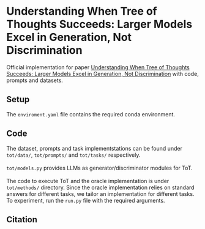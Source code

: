 # Understanding When Tree of Thoughts Succeeds: Larger Models Excel in Generation, Not Discrimination
Official implementation for paper [Understanding When Tree of Thoughts Succeeds: Larger Models Excel in Generation, Not Discrimination]() with code, prompts and datasets.

## Setup
The `enviroment.yaml` file contains the required conda environment.

## Code
The dataset, prompts and task implementstations can  be found under `tot/data/`, `tot/prompts/` and `tot/tasks/` respectively.<br>  
`tot/models.py` provides LLMs as generator/discriminator modules for ToT.<br>  
The code to execute ToT and the oracle implementation is under `tot/methods/` directory. Since the oracle implementation relies on standard answers for different tasks, we tailor an implementation for different tasks.<br>
To experiment, run the `run.py` file with the required arguments.

## Citation
